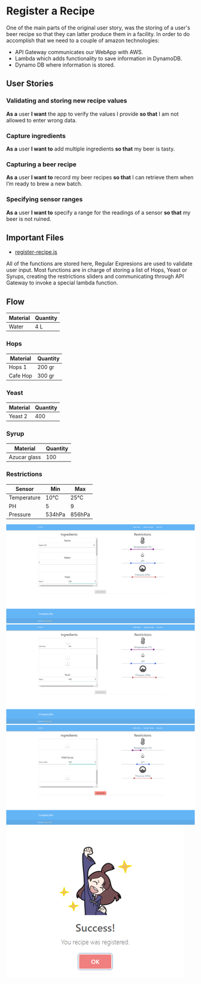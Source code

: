# Register a Recipe
One of the main parts of the original user story, was the storing of a user's beer recipe so that they can latter produce them in a facility. In order to do accomplish that we need to a couple of amazon technologies:
* API Gateway communicates our WebApp with AWS.
* Lambda which adds functionality to save information in DynamoDB.
* Dynamo DB where information is stored.
## User Stories 
### Validating and storing new recipe values
**As a** user **I want** the app to verify the values I provide **so that** I am not allowed to enter wrong data.

### Capture ingredients
**As a** user **I want to** add multiple ingredients **so that** my beer is tasty.

### Capturing a beer recipe
**As a** user **I want to** record my beer recipes **so that** I can retrieve them when I’m ready to brew a new batch.

### Specifying sensor ranges
**As a** user **I want to** specify a range for the readings of a sensor **so that** my beer is not ruined.

## Important Files 
* [register-recipe.js](https://github.com/KillerFarmer/BYBY/tree/documentation/js/register-recipe.js "register-recipe.js")

All of the functions are stored here, Regular Expresions are used to validate user input. Most functions are in charge of storing a list of Hops, Yeast or Syrups, creating the restrictions sliders and communicating through API Gateway to invoke a special lambda function. 
## Flow
| Material     | Quantity   |
|--------------|------------|
| Water        | 4 L        |

### Hops   

| Material     | Quantity   |
|--------------|------------|     
| Hops 1       | 200 gr     |
| Cafe Hop     | 300 gr     |

### Yeast 

| Material     | Quantity   |
|--------------|------------|  
| Yeast 2      | 400        |

### Syrup

| Material     | Quantity   |
|--------------|------------|  
| Azucar glass | 100        |

### Restrictions

| Sensor       | Min        | Max    |
|--------------|------------|--------|  
| Temperature  | 10°C       | 25°C   |
| PH           | 5          | 9      |
| Pressure     | 534hPa     | 856hPa |

![Recipe1](https://raw.githubusercontent.com/KillerFarmer/BYBY/documentation/documentation/img/recipe1.png "Recipe")
![Recipe2](https://raw.githubusercontent.com/KillerFarmer/BYBY/documentation/documentation/img/recipe2.png "Recipe")
![Recipe3](https://raw.githubusercontent.com/KillerFarmer/BYBY/documentation/documentation/img/recipe3.png "Recipe")
![Success](https://raw.githubusercontent.com/KillerFarmer/BYBY/documentation/documentation/img/recipesuccess.png "Success")